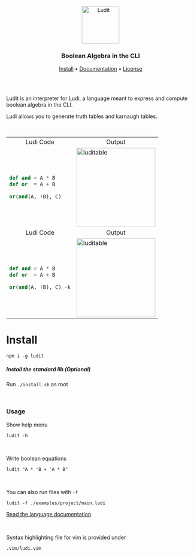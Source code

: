 <p align="center">
    <img src="https://i.ibb.co/Fg3d0dr/logo.png" alt="Ludit" height="100"/>
</p>

<h3 align="center">Boolean Algebra in the CLI</h4>
    
<p align="center">
  <a href="https://github.com/matiasvlevi/ludit/blob/parser/README.md">Install</a> •
  <a href="https://github.com/matiasvlevi/ludit/blob/parser/DOCUMENTATION.md">Documentation</a> •
  <a href="https://github.com/matiasvlevi/ludit/blob/parser/LICENCE">License</a>
</p>
    
<br/><br/>
    
Ludit is an interpreter for Ludi, a language meant to express and compute boolean algebra in the CLI.

Ludi allows you to generate truth tables and karnaugh tables.

<br/>

<table align="center">
<tr>
<td align="center"> Ludi Code </td> <td align="center"> Output </td>
</tr>
<tr>
<td>

```python
def and = A * B
def or  = A + B

or(and(A, !B), C)
```

</td>
<td>

<img src="https://i.ibb.co/VJXj67w/table-Demo.png" alt="luditable" height="210"/>

</td>
</tr>
<tr>
<td align="center"> Ludi Code </td> <td align="center"> Output </td>
</tr>
<tr>
<td>

```python
def and = A * B
def or  = A + B

or(and(A, !B), C) ~k
```

</td>
<td>

<img src="https://i.ibb.co/brfzTfX/karnaugh-Demo.png" alt="luditable" height="210"/>

</td>
</tr>
</table>




# Install

```
npm i -g ludit
```

##### Install the standard lib (Optional)

Run `./install.sh` as root

<br/>

### Usage

Show help menu

```
ludit -h
```

<br/>

Write boolean equations

```
ludit "A * 'B + 'A * B"
```

<br/>

You can also run files with `-f`

```
ludit -f ./examples/project/main.ludi
```

[Read the language documentation](https://github.com/matiasvlevi/ludit/blob/parser/DOCUMENTATION.md)

<br/>

Syntax highlighting file for vim is provided under

```
.vim/ludi.vim
```
